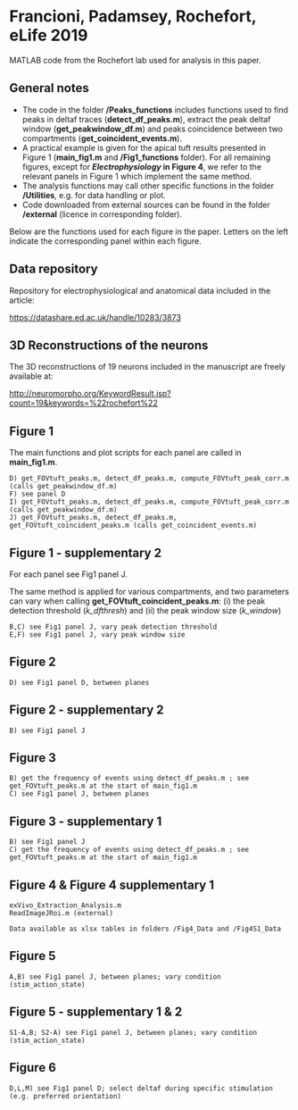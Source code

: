 # Francioni, Padamsey, Rochefort, eLife 2019
MATLAB code from the Rochefort lab used for analysis in this paper.

## General notes
- The code in the folder **/Peaks_functions** includes functions used to find peaks in deltaf traces (**detect_df_peaks.m**), 
extract the peak deltaf window (**get_peakwindow_df.m**) and peaks coincidence between two compartments (**get_coincident_events.m**). 
- A practical example is given for the apical tuft results presented in Figure 1 (**main_fig1.m** and **/Fig1_functions** folder). 
For all remaining figures, except for **_Electrophysiology_ in Figure 4**, we refer to the relevant panels in Figure 1 
which implement the same method.
- The analysis functions may call other specific functions in the folder **/Utilities**, e.g. for data handling or plot.
- Code downloaded from external sources can be found in the folder **/external** (licence in corresponding folder).

Below are the functions used for each figure in the paper. 
Letters on the left indicate the corresponding panel within each figure.

## Data repository
Repository for electrophysiological and anatomical data included in the article:

https://datashare.ed.ac.uk/handle/10283/3873

## 3D Reconstructions of the neurons
The 3D reconstructions of 19 neurons included in the manuscript are freely available at:

http://neuromorpho.org/KeywordResult.jsp?count=19&keywords=%22rochefort%22

## Figure 1
The main functions and plot scripts for each panel are called in **main_fig1.m**.

    D) get_FOVtuft_peaks.m, detect_df_peaks.m, compute_FOVtuft_peak_corr.m (calls get_peakwindow_df.m)
    F) see panel D
    I) get_FOVtuft_peaks.m, detect_df_peaks.m, compute_FOVtuft_peak_corr.m (calls get_peakwindow_df.m)
    J) get_FOVtuft_peaks.m, detect_df_peaks.m, get_FOVtuft_coincident_peaks.m (calls get_coincident_events.m)  
    
## Figure 1 - supplementary 2
For each panel see Fig1 panel J. 

The same method is applied for various compartments, 
and two parameters can vary when calling **get_FOVtuft_coincident_peaks.m**:
(i) the peak detection threshold (*k_dfthresh*) and (ii) the peak window size (*k_window*) 

	B,C) see Fig1 panel J, vary peak detection threshold
	E,F) see Fig1 panel J, vary peak window size
   
## Figure 2
    D) see Fig1 panel D, between planes
    
## Figure 2 - supplementary 2
    B) see Fig1 panel J
    
## Figure 3
    B) get the frequency of events using detect_df_peaks.m ; see get_FOVtuft_peaks.m at the start of main_fig1.m
    C) see Fig1 panel J, between planes
    
## Figure 3 - supplementary 1
    B) see Fig1 panel J
    C) get the frequency of events using detect_df_peaks.m ; see get_FOVtuft_peaks.m at the start of main_fig1.m
    
## Figure 4 & Figure 4 supplementary 1
    exVivo_Extraction_Analysis.m 
    ReadImageJRoi.m (external)
    
    Data available as xlsx tables in folders /Fig4_Data and /Fig4S1_Data

## Figure 5
    A,B) see Fig1 panel J, between planes; vary condition (stim_action_state)

## Figure 5 - supplementary 1 & 2
    S1-A,B; S2-A) see Fig1 panel J, between planes; vary condition (stim_action_state)

## Figure 6
    D,L,M) see Fig1 panel D; select deltaf during specific stimulation (e.g. preferred orientation)
